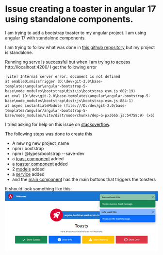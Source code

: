# Issue creating a toaster in angular 17 using standalone components.

I am trying to add a bootstrap toaster to my angular project. I am using angular 17 with standalone components.

I am trying to follow what was done in [this github repository](https://github.com/svierk/angular-bootstrap-toast-service/blob/main/src/app/services/toast.service.ts) but my project is standalone.

Running ng serve is successful but when I am trying to access http://localhost:4200/ I get the following error

```
[vite] Internal server error: document is not defined
at enableDismissTrigger (D:\dev\git-2.0\base-templates\angular\angular-bootstrap-5-base\node_modules\bootstrap\dist\js\bootstrap.esm.js:802:19)
at eval (D:\dev\git-2.0\base-templates\angular\angular-bootstrap-5-base\node_modules\bootstrap\dist\js\bootstrap.esm.js:884:1)
at async instantiateModule (file:///D:/dev/git-2.0/base-templates/angular/angular-bootstrap-5-base/node_modules/vite/dist/node/chunks/dep-G-px366b.js:54758:9) (x6)
```

I tried asking for help on this issue on [stackoverflow](https://stackoverflow.com/questions/78215920/error-adding-bootstrap-5-toaster-to-angular-17-as-standalone-components).

The following steps was done to create this

* A new ng new project_name
* npm i bootstrap
* npm i @types/bootstrap --save-dev
* a [toast component](src/app/components/toast) added
* a [toaster component](src/app/components/toaster) added
* 2 [models](src/app/models) added
* a [service](src/app/services) added
* and the [main component](src/app/app.component.html) has the main buttons that triggers the toasters

It should look something like this:
![img.png](Toasts.png)
